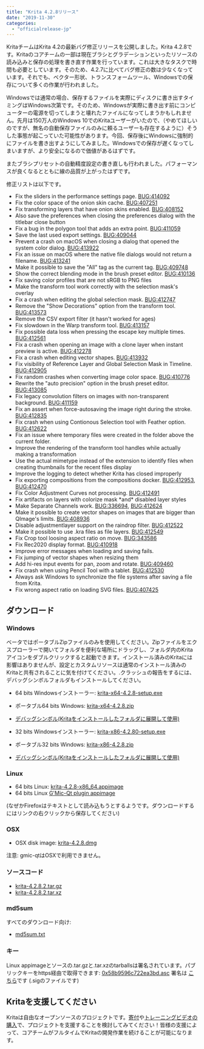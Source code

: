 ```yaml
---
title: "Krita 4.2.8リリース"
date: "2019-11-30"
categories: 
  - "officialrelease-jp"
---
```


KritaチームはKrita 4.2の最新バグ修正リリースを公開しました。Krita 4.2.8です。Kritaのコアチームの一部は現在ブラシとグラデーションといったリソースの読み込みと保存の処理を書き直す作業を行っています。これは大きなタスクで時間も必要としています。そのため、4.2.7に比べてバグ修正の数は少なくなっています。それでも、ベクター形状、トランスフォームツール、Windowsでの保存について多くの作業が行われました。

Windowsでは通常の場合、保存するファイルを実際にディスクに書き出すタイミングはWindows次第です。そのため、Windowsが実際に書き出す前にコンピューターの電源を切ってしまうと壊れたファイルになってしまうかもしれません。先月は150万人のWindows 10でのKritaユーザーがいたので、（やめてほしいのですが、無名の自動保存ファイルのみに頼るユーザーも存在するように）そうした事態が起こっていた可能性があります。今回、保存後にWindowsに強制的にファイルを書き出すようにしてみました。Windowsでの保存が遅くなってしまいますが、より安全になるので価値があるはずです。

またブラシプリセットの自動精度設定の書き直しも行われました。パフォーマンスが良くなるとともに線の品質が上がったはずです。

修正リストは以下です。

- Fix the sliders in the performance settings page. [BUG:414092](https://bugs.kde.org/show_bug.cgi?id=414092)
- Fix the color space of the onion skin cache. [BUG:407251](https://bugs.kde.org/show_bug.cgi?id=407251)
- Fix transforming layers that have onion skins enabled. [BUG:408152](https://bugs.kde.org/show_bug.cgi?id=408152)
- Also save the preferences when closing the preferences dialog with the titlebar close button
- Fix a bug in the polygon tool that adds an extra point. [BUG:411059](https://bugs.kde.org/show_bug.cgi?id=411059)
- Save the last used export settings. [BUG:409044](https://bugs.kde.org/show_bug.cgi?id=409044)
- Prevent a crash on macOS when closing a dialog that opened the system color dialog. [BUG:413922](https://bugs.kde.org/show_bug.cgi?id=413922)
- Fix an issue on macOS where the native file dialogs would not return a filename. [BUG:413241](https://bugs.kde.org/show_bug.cgi?id=413241)
- Make it possible to save the "All" tag as the current tag. [BUG:409748](https://bugs.kde.org/show_bug.cgi?id=409748)
- Show the correct blending mode in the brush preset editor. [BUG:410136](https://bugs.kde.org/show_bug.cgi?id=410136)
- Fix saving color profiles that are not sRGB to PNG files
- Make the transform tool work correctly with the selection mask's overlay
- Fix a crash when editing the global selection mask. [BUG:412747](https://bugs.kde.org/show_bug.cgi?id=412747)
- Remove the "Show Decorations" option from the transform tool. [BUG:413573](https://bugs.kde.org/show_bug.cgi?id=413573)
- Remove the CSV export filter (it hasn't worked for ages)
- Fix slowdown in the Warp transform tool. [BUG:413157](https://bugs.kde.org/show_bug.cgi?id=413157)
- Fix possible data loss when pressing the escape key multiple times. [BUG:412561](https://bugs.kde.org/show_bug.cgi?id=412561)
- Fix a crash when opening an image with a clone layer when instant preview is active. [BUG:412278](https://bugs.kde.org/show_bug.cgi?id=412278)
- Fix a crash when editing vector shapes. [BUG:413932](https://bugs.kde.org/show_bug.cgi?id=413932)
- Fix visibility of Reference Layer and Global Selection Mask in Timeline. [BUG:412905](https://bugs.kde.org/show_bug.cgi?id=412905)
- Fix random crashes when converting image color space. [BUG:410776](https://bugs.kde.org/show_bug.cgi?id=410776)
- Rewrite the "auto precision" option in the brush preset editor. [BUG:413085](https://bugs.kde.org/show_bug.cgi?id=413085)
- Fix legacy convolution filters on images with non-transparent background. [BUG:411159](https://bugs.kde.org/show_bug.cgi?id=411159)
- Fix an assert when force-autosaving the image right during the stroke. [BUG:412835](https://bugs.kde.org/show_bug.cgi?id=412835)
- Fix crash when using Contionous Selection tool with Feather option. [BUG:412622](https://bugs.kde.org/show_bug.cgi?id=412622)
- Fix an issue where temporary files were created in the folder above the current folder.
- Improve the rendering of the transform tool handles while actually making a transformation
- Use the actual mimetype instead of the extension to identify files when creating thumbnails for the recent files display
- Improve the logging to detect whether Krita has closed improperly
- Fix exporting compositions from the compositions docker. [BUG:412953](https://bugs.kde.org/show_bug.cgi?id=412953), [BUG:412470](https://bugs.kde.org/show_bug.cgi?id=412470)
- Fix Color Adjustment Curves not processing. [BUG:412491](https://bugs.kde.org/show_bug.cgi?id=412491)
- Fix artifacts on layers with colorize mask \*and\* disabled layer styles
- Make Separate Channels work. [BUG:336694](https://bugs.kde.org/show_bug.cgi?id=336694), [BUG:412624](https://bugs.kde.org/show_bug.cgi?id=412624)
- Make it possible to create vector shapes on images that are bigger than QImage's limits. [BUG:408936](https://bugs.kde.org/show_bug.cgi?id=408936)
- Disable adjustmentlayer support on the raindrop filter. [BUG:412522](https://bugs.kde.org/show_bug.cgi?id=412522)
- Make it possible to use .kra files as file layers. [BUG:412549](https://bugs.kde.org/show_bug.cgi?id=412549)
- Fix Crop tool loosing aspect ratio on move. [BUG:343586](https://bugs.kde.org/show_bug.cgi?id=343586)
- Fix Rec2020 display format. [BUG:410918](https://bugs.kde.org/show_bug.cgi?id=410918)
- Improve error messages when loading and saving fails.
- Fix jumping of vector shapes when resizing them
- Add hi-res input events for pan, zoom and rotate. [BUG:409460](https://bugs.kde.org/show_bug.cgi?id=409460)
- Fix crash when using Pencil Tool with a tablet. [BUG:412530](https://bugs.kde.org/show_bug.cgi?id=412530)
- Always ask Windows to synchronize the file systems after saving a file from Krita.
- Fix wrong aspect ratio on loading SVG files. [BUG:407425](https://bugs.kde.org/show_bug.cgi?id=407425)

## ダウンロード

### Windows

ベータではポータブルZipファイルのみを使用してください。Zipファイルをエクスプローラーで開いてフォルダを便利な場所にドラッグし、フォルダ内のKritaアイコンをダブルクリックすると起動できます。インストール済みのKritaには影響はありませんが、設定とカスタムリソースは通常のインストール済みのKritaと共有されることに気を付けてください。.クラッシュの報告をするには、デバッグシンボルフォルダもインストールしてください。

- 64 bits Windowsインストーラー: [krita-x64-4.2.8-setup.exe](https://download.kde.org/stable/krita/4.2.8/krita-x64-4.2.8-setup.exe)
- ポータブル64 bits Windows: [krita-x64-4.2.8.zip](https://download.kde.org/stable/krita/4.2.8/krita-x64-4.2.8.zip)
- [デバッグシンボル(Kritaをインストールしたフォルダに展開して使用)](https://download.kde.org/stable/krita/4.2.8/krita-x64-4.2.8-dbg.zip)

- 32 bits Windowsインストーラー: [krita-x86-4.2.80-setup.exe](https://download.kde.org/stable/krita/4.2.8/krita-x86-4.2.8-setup.exe)
- ポータブル32 bits Windows: [krita-x86-4.2.8.zip](https://download.kde.org/stable/krita/4.2.8/krita-x86-4.2.8.zip)
- [デバッグシンボル(Kritaをインストールしたフォルダに展開して使用)](https://download.kde.org/stable/krita/4.2.8/krita-x86-4.2.8-dbg.zip)

### Linux

- 64 bits Linux: [krita-4.2.8-x86_64.appimage](https://download.kde.org/stable/krita/4.2.8/krita-4.2.8-x86_64.appimage)
- 64 bits Linux [G'Mic-Qt plugin appimage](https://download.kde.org/stable/krita/4.2.8/gmic_krita_qt-x86_64.appimage)

(なぜかFirefoxはテキストとして読み込もうとするようです。ダウンロードするにはリンクの右クリックから保存してください)

### OSX

- OSX disk image: [krita-4.2.8.dmg](https://download.kde.org/stable/krita/4.2.8/krita-4.2.8.dmg)

注意: gmic-qtはOSXで利用できません。

### ソースコード

- [krita-4.2.8.2.tar.gz](https://download.kde.org/stable/krita/4.2.8/krita-4.2.8.2.tar.gz)
- [krita-4.2.8.2.tar.xz](https://download.kde.org/stable/krita/4.2.8/krita-4.2.8.2.tar.xz)

### md5sum

すべてのダウンロード向け:

- [md5sum.txt](https://download.kde.org/stable/krita/4.2.8/md5sum.txt)

### キー

Linux appimageとソースの.tar.gzと.tar.xzのtarballsは署名されています。パブリックキーをhttps経由で取得できます: [0x58b9596c722ea3bd.asc](https://share.kde.org/index.php/s/fJ99V5mZvuyD0z8) 署名は [こちら](https://download.kde.org/stable/krita/4.2.8/)です (.sigのファイルです)

## Kritaを支援してください

Kritaは自由なオープンソースのプロジェクトです。[寄付](https://krita.org/jp/support-us-jp/donations-jp/)や[トレーニングビデオの購入](https://krita.org/jp/support-us-jp/shop-jp/)で、プロジェクトを支援することを検討してみてください！皆様の支援によって、コアチームがフルタイムでKritaの開発作業を続けることが可能になります。
